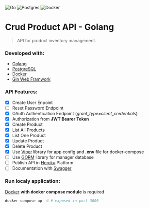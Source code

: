 ![Go](https://img.shields.io/badge/go-%2300ADD8.svg?style=for-the-badge&logo=go&logoColor=white)
![Postgres](https://img.shields.io/badge/postgres-%23316192.svg?style=for-the-badge&logo=postgresql&logoColor=white)
![Docker](https://img.shields.io/badge/docker-%230db7ed.svg?style=for-the-badge&logo=docker&logoColor=white)
<!-- ![Swagger](https://img.shields.io/badge/-Swagger-%23Clojure?style=for-the-badge&logo=swagger&logoColor=white) -->


# Crud Product API - Golang

>API for product inventory management.

### Developed with:
- [Golang](https://go.dev/)
- [PostgreSQL](https://www.postgresql.org/)
- [Docker](https://www.docker.com/)
- [Gin Web Framwork](https://github.com/gin-gonic/gin)
<!-- - [GORM](https://gorm.io/index.html) -->
<!-- - [Swagger](https://swagger.io/) -->


### API Features:
- [x] Create User Enpoint
- [ ] Reset Password Endpoint
- [x] OAuth Authentication Endpoint (*_grant_type=client_credentials_*)
- [x] Authorization from **JWT Bearer Token**
- [x] Create Product
- [x] List All Products
- [x] List One Product
- [x] Update Product
- [x] Delete Product
- [x] Use [Viper](https://github.com/spf13/viper) library for app config and **.env** file for docker-compose
- [ ] Use [GORM](https://gorm.io/index.html) library for manager database
- [ ] Publish API in [Heroku](https://www.heroku.com/) Platform
- [ ] Documentation with [Swagger](https://swagger.io/)

### Run localy application:
[Docker](https://www.docker.com/) **with docker compose module** is required

```bash
docker compose up -d # exposed in port 3000
```
